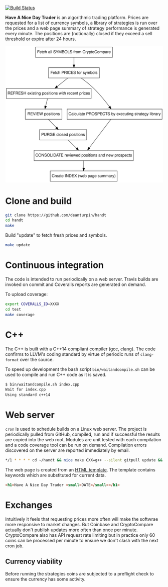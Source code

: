 [![Build Status](https://travis-ci.org/deanturpin/handt.svg?branch=master)](https://travis-ci.org/deanturpin/handt)

**Have A Nice Day Trader** is an algorithmic trading platform. Prices are
requested for a list of currency symbols, a library of strategies is run over
the prices and a web page summary of strategy performance is generated every
minute. The positions are (notionally) closed if they exceed a sell threshold or
expire after 24 hours.

![](doc/handt.svg)

# Clone and build
```bash
git clone https://github.com/deanturpin/handt
cd handt
make
```

Build "update" to fetch fresh prices and symbols.
```bash
make update
```

# Continuous integration
The code is intended to run periodically on a web server. Travis builds are
invoked on commit and Coveralls reports are generated on demand.

To upload coverage:
```bash
export COVERALLS_ID=XXXX
cd test
make coverage
```

# C++
The C++ is built with a C++14 compliant compiler (gcc, clang). The code confirms
to LLVM's coding standard by virtue of periodic runs of ```clang-format```
over the source.

To speed up development the bash script ```bin/waitandcompile.sh``` can be used
to compile and run C++ code as it is saved.

```bash
$ bin/waitandcompile.sh index.cpp 
Wait for index.cpp
Using standard c++14
```


# Web server
```cron``` is used to schedule builds on a Linux web server. The project is
periodically pulled from GitHub, compiled, run and if successful the results are
copied into the web root. Modules are unit tested with each compilation and a
code coverage tool can be run on demand. Compilation errors discovered on the
server are reported immediately by email.

```bash
*/1 * * * * cd ~/handt && nice make CXX=g++ --silent gitpull update && cp -u index.html ~/public_html/
```

The web page is created from an [HTML template](include/index.html). The
template contains keywords which are substituted for current data.

```html
<h1>Have A Nice Day Trader <small>DATE</small></h1>
```

# Exchanges
Intuitively it feels that requesting prices more often will make the softwrae
more responsive to market changes. But Coinbase and CryptoCompare actually don't
publish updates more often than once per minute. CryptoCompare also has API
request rate limiting but in practice only 60 coins can be processed per minute
to ensure we don't clash with the next cron job.

## Currency viability
Before running the strategies coins are subjected to a preflight check to ensure
the currency has some activity.
